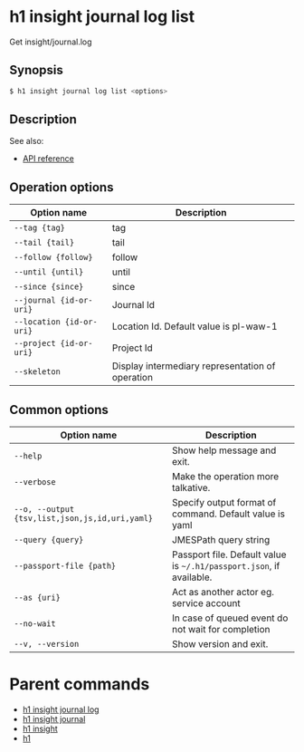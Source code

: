 
# h1 insight journal log list

Get insight/journal.log

## Synopsis

```bash
$ h1 insight journal log list <options>
```

## Description

See also:

* [API reference](https://api.hyperone.com/v2/docs#operation/insight_project_journal_log_get)

## Operation options

| Option name                  | Description                                      |
| ---------------------------- | ------------------------------------------------ |
| ```--tag {tag}```            | tag                                              |
| ```--tail {tail}```          | tail                                             |
| ```--follow {follow}```      | follow                                           |
| ```--until {until}```        | until                                            |
| ```--since {since}```        | since                                            |
| ```--journal {id-or-uri}```  | Journal Id                                       |
| ```--location {id-or-uri}``` | Location Id. Default value is pl-waw-1           |
| ```--project {id-or-uri}```  | Project Id                                       |
| ```--skeleton```             | Display intermediary representation of operation |

## Common options

| Option name                                        | Description                                                              |
| -------------------------------------------------- | ------------------------------------------------------------------------ |
| ```--help```                                       | Show help message and exit.                                              |
| ```--verbose```                                    | Make the operation more talkative.                                       |
| ```--o, --output {tsv,list,json,js,id,uri,yaml}``` | Specify output format of command. Default value is yaml                  |
| ```--query {query}```                              | JMESPath query string                                                    |
| ```--passport-file {path}```                       | Passport file. Default value is ```~/.h1/passport.json```, if available. |
| ```--as {uri}```                                   | Act as another actor eg. service account                                 |
| ```--no-wait```                                    | In case of queued event do not wait for completion                       |
| ```--v, --version```                               | Show version and exit.                                                   |

# Parent commands

* [h1 insight journal log](./../README.md)
* [h1 insight journal](./../../README.md)
* [h1 insight](./../../../README.md)
* [h1](./../../../../README.md)
